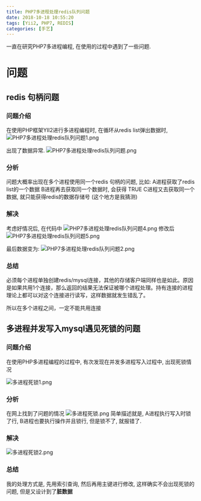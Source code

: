```yaml
---
title: PHP7多进程处理redis队列问题
date: 2018-10-18 10:55:20
tags: [Yii2, PHP7, REDIS]
categories: [手艺]
---
```

一直在研究PHP7多进程编程, 在使用的过程中遇到了一些问题.
<!--more-->

# 问题
## redis 句柄问题
### 问题介绍
在使用PHP框架YII2进行多进程编程时, 在循环从redis list弹出数据时, 
![PHP7多进程处理redis队列问题1.png](https://i.loli.net/2018/10/20/5bcabff792a32.png "PHP7多进程处理redis队列问题")

出现了数据异常.
![PHP7多进程处理redis队列问题.png](https://i.loli.net/2018/10/20/5bcabff76f722.png "PHP7多进程处理redis队列问题1")

### 分析
问题大概率出现在多个进程使用同一个redis 句柄的问题, 比如:
A进程获取了redis list的一个数据
B进程再去获取同一个数据时, 会获得 TRUE
C进程又去获取同一个数据, 就只能获得redis的数据存储号 (这个地方是我猜测)

### 解决
考虑好情况后, 在代码中
![PHP7多进程处理redis队列问题4.png](https://i.loli.net/2018/10/20/5bcabff792b6d.png "PHP7多进程处理redis队列问题3")
修改后
![PHP7多进程处理redis队列问题5.png](https://i.loli.net/2018/10/20/5bcace2f1b590.png "PHP7多进程处理redis队列问题4")

最后数据变为:
![PHP7多进程处理redis队列问题2.png](https://i.loli.net/2018/10/20/5bcabff78bd24.png "PHP7多进程处理redis队列问题5")

### 总结
必须每个进程单独创建redis/mysql连接，其他的存储客户端同样也是如此。原因是如果共用1个连接，那么返回的结果无法保证被哪个进程处理。持有连接的进程理论上都可以对这个连接进行读写，这样数据就发生错乱了。

所以在多个进程之间，一定不能共用连接


## 多进程并发写入mysql遇见死锁的问题

### 问题介绍

在使用PHP多进程编程的过程中, 有次发现在并发多进程写入过程中, 出现死锁情况

![多进程死锁1.png](https://i.loli.net/2018/10/20/5bcb15f644f77.png "多进程死锁1")

### 分析
在网上找到了问题的情况
![多进程死锁.png](https://i.loli.net/2018/10/20/5bcb15f605c31.png "多进程死锁2")
简单描述就是, A进程执行写入时锁了行, B进程也要执行操作并且锁行, 但是锁不了, 就报错了.

### 解决
![多进程死锁2.png](https://i.loli.net/2018/10/20/5bcb174a0afb6.png "多进程死锁3")

### 总结
我的处理方式是, 先用索引查询, 然后再用主键进行修改, 这样确实不会出现死锁的问题, 但是又设计到了**脏数据**


